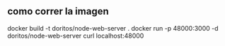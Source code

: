 ## como correr la imagen

docker build -t doritos/node-web-server .
docker run -p 48000:3000 -d doritos/node-web-server
curl localhost:48000